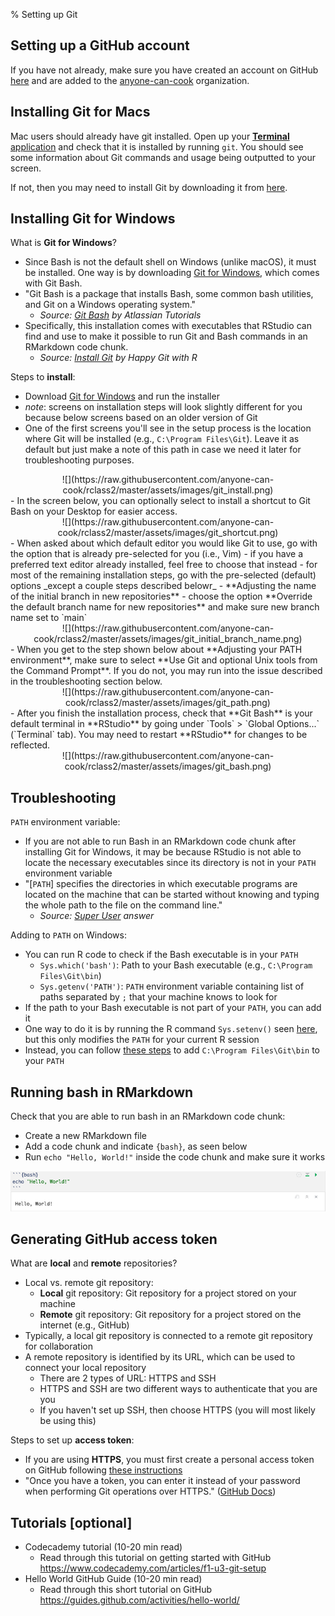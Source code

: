 % Setting up Git


## Setting up a GitHub account

If you have not already, make sure you have created an account on GitHub [here](https://github.com/) and are added to the [anyone-can-cook](https://github.com/anyone-can-cook) organization.

## Installing Git for Macs

Mac users should already have git installed. Open up your [**Terminal** application](https://support.apple.com/guide/terminal/open-or-quit-terminal-apd5265185d-f365-44cb-8b09-71a064a42125/mac) and check that it is installed by running `git`. You should see some information about Git commands and usage being outputted to your screen.

If not, then you may need to install Git by downloading it from [here](https://git-scm.com/downloads).

## Installing Git for Windows

What is **Git for Windows**?

- Since Bash is not the default shell on Windows (unlike macOS), it must be installed. One way is by downloading [Git for Windows](https://gitforwindows.org/), which comes with Git Bash.
- "Git Bash is a package that installs Bash, some common bash utilities, and Git on a Windows operating system."
  - *Source: [Git Bash](https://www.atlassian.com/git/tutorials/git-bash) by Atlassian Tutorials*
- Specifically, this installation comes with executables that RStudio can find and use to make it possible to run Git and Bash commands in an RMarkdown code chunk.
  - *Source: [Install Git](https://happygitwithr.com/install-git.html) by Happy Git with R*

Steps to **install**:

- Download [Git for Windows](https://gitforwindows.org/) and run the installer
- *note*: screens on installation steps will look slightly different for you because below screens based on an older version of Git
- One of the first screens you'll see in the setup process is the location where Git will be installed (e.g., `C:\Program Files\Git`). Leave it as default but just make a note of this path in case we need it later for troubleshooting purposes.
<center>![](https://raw.githubusercontent.com/anyone-can-cook/rclass2/master/assets/images/git_install.png)</center>
- In the screen below, you can optionally select to install a shortcut to Git Bash on your Desktop for easier access.
<center>![](https://raw.githubusercontent.com/anyone-can-cook/rclass2/master/assets/images/git_shortcut.png)</center>
- When asked about which default editor you would like Git to use, go with the option that is already pre-selected for you (i.e., Vim)
  - if you have a preferred text editor already installed, feel free to choose that instead
- for most of the remaining installation steps, go with the pre-selected (default) options _except a couple steps described belowr_
- **Adjusting the name of the initial branch in new repositories**
  - choose the option **Override the default branch name for new repositories** and make sure new branch name set to `main`
<center>![](https://raw.githubusercontent.com/anyone-can-cook/rclass2/master/assets/images/git_initial_branch_name.png)</center>
- When you get to the step shown below about **Adjusting your PATH environment**, make sure to select **Use Git and optional Unix tools from the Command Prompt**. If you do not, you may run into the issue described in the troubleshooting section below.
<center>![](https://raw.githubusercontent.com/anyone-can-cook/rclass2/master/assets/images/git_path.png)</center>
- After you finish the installation process, check that **Git Bash** is your default terminal in **RStudio** by going under `Tools` > `Global Options...` (`Terminal` tab). You may need to restart **RStudio** for changes to be reflected.
<center>![](https://raw.githubusercontent.com/anyone-can-cook/rclass2/master/assets/images/git_bash.png)</center>

## Troubleshooting

`PATH` environment variable:

- If you are not able to run Bash in an RMarkdown code chunk after installing Git for Windows, it may be because RStudio is not able to locate the necessary executables since its directory is not in your `PATH` environment variable
- "[`PATH`] specifies the directories in which executable programs are located on the machine that can be started without knowing and typing the whole path to the file on the command line."
  - *Source: [Super User](https://superuser.com/a/284351) answer*

Adding to `PATH` on Windows:

- You can run R code to check if the Bash executable is in your `PATH`
  - `Sys.which('bash')`: Path to your Bash executable (e.g., `C:\Program Files\Git\bin`)
  - `Sys.getenv('PATH')`: `PATH` environment variable containing list of paths separated by `;` that your machine knows to look for
- If the path to your Bash executable is not part of your `PATH`, you can add it
- One way to do it is by running the R command `Sys.setenv()` seen [here](https://github.com/orgs/Rucla-ed/teams/announcements/discussions/3?from_comment=2#discussion-3-comment-2), but this only modifies the `PATH` for your current R session
- Instead, you can follow [these steps](https://helpdeskgeek.com/windows-10/add-windows-path-environment-variable/) to add `C:\Program Files\Git\bin` to your `PATH`

## Running bash in RMarkdown

Check that you are able to run bash in an RMarkdown code chunk:

- Create a new RMarkdown file
- Add a code chunk and indicate `{bash}`, as seen below
- Run `echo "Hello, World!"` inside the code chunk and make sure it works

![](https://raw.githubusercontent.com/anyone-can-cook/rclass2/main/assets/images/bash_chunk.png)

## Generating GitHub access token

What are **local** and **remote** repositories?

- Local vs. remote git repository:
    - __Local__ git repository: Git repository for a project stored on your machine
    - __Remote__ git repository: Git repository for a project stored on the internet (e.g., GitHub)
- Typically, a local git repository is connected to a remote git repository for collaboration
- A remote repository is identified by its URL, which can be used to connect your local repository
    - There are 2 types of URL: HTTPS and SSH
    - HTTPS and SSH are two different ways to authenticate that you are you
    - If you haven't set up SSH, then choose HTTPS (you will most likely be using this)
    
Steps to set up **access token**:

- If you are using **HTTPS**, you must first create a personal access token on GitHub following [these instructions](https://docs.github.com/en/authentication/keeping-your-account-and-data-secure/creating-a-personal-access-token#creating-a-token)
- "Once you have a token, you can enter it instead of your password when performing Git operations over HTTPS." ([GitHub Docs](https://docs.github.com/en/authentication/keeping-your-account-and-data-secure/creating-a-personal-access-token#using-a-token-on-the-command-line))

## Tutorials [optional]

- Codecademy tutorial (10-20 min read) 
    - Read through this tutorial on getting started with GitHub https://www.codecademy.com/articles/f1-u3-git-setup  
- Hello World GitHub Guide (10-20 min read) 
    - Read through this short tutorial on GitHub https://guides.github.com/activities/hello-world/  
